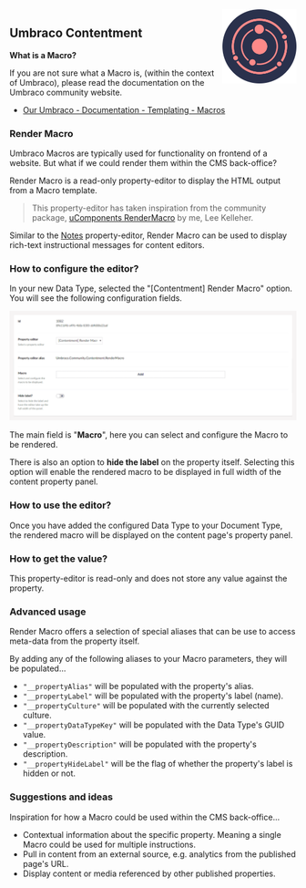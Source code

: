 <img src="../assets/img/logo.png" alt="Umbraco Contentment Logo" title="A state of Umbraco happiness." height="130" align="right">

## Umbraco Contentment

**What is a Macro?**

If you are not sure what a Macro is, (within the context of Umbraco), please read the documentation on the Umbraco community website.

- [Our Umbraco - Documentation - Templating - Macros](https://our.umbraco.com/documentation/reference/templating/macros/)


### Render Macro

Umbraco Macros are typically used for functionality on frontend of a website. But what if we could render them within the CMS back-office?

Render Macro is a read-only property-editor to display the HTML output from a Macro template.

> This property-editor has taken inspiration from the community package, [uComponents RenderMacro](http://ucomponents.github.io/data-types/render-macro/) by me, Lee Kelleher.

Similar to the [Notes](notes.md) property-editor, Render Macro can be used to display rich-text instructional messages for content editors.


### How to configure the editor?

In your new Data Type, selected the "[Contentment] Render Macro" option. You will see the following configuration fields.

![Configuration Editor for Render Macro](render-macro--configuration-editor.png)

The main field is "**Macro**", here you can select and configure the Macro to be rendered.

There is also an option to **hide the label** on the property itself. Selecting this option will enable the rendered macro to be displayed in full width of the content property panel.


### How to use the editor?

Once you have added the configured Data Type to your Document Type, the rendered macro will be displayed on the content page's property panel.


### How to get the value?

This property-editor is read-only and does not store any value against the property.


### Advanced usage

Render Macro offers a selection of special aliases that can be use to access meta-data from the property itself.

By adding any of the following aliases to your Macro parameters, they will be populated...

- `"__propertyAlias"` will be populated with the property's alias.
- `"__propertyLabel"` will be populated with the property's label (name).
- `"__propertyCulture"` will be populated with the currently selected culture.
- `"__propertyDataTypeKey"` will be populated with the Data Type's GUID value.
- `"__propertyDescription"` will be populated with the property's description.
- `"__propertyHideLabel"` will be the flag of whether the property's label is hidden or not.


### Suggestions and ideas

Inspiration for how a Macro could be used within the CMS back-office...

- Contextual information about the specific property. Meaning a single Macro could be used for multiple instructions.
- Pull in content from an external source, e.g. analytics from the published page's URL.
- Display content or media referenced by other published properties.
